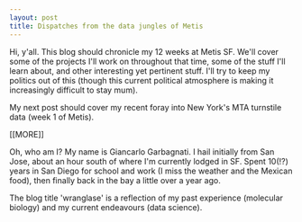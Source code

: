```yaml
---
layout: post
title: Dispatches from the data jungles of Metis
---
```


Hi, y'all. This blog should chronicle my 12 weeks at Metis SF. We'll cover some of the projects I'll work on throughout that time, some of the stuff I'll learn about, and other interesting yet pertinent stuff. I'll try to keep my politics out of this (though this current political atmosphere is making it increasingly difficult to stay mum).  

My next post should cover my recent foray into New York's MTA turnstile data (week 1 of Metis).

[[MORE]]

Oh, who am I? 
My name is Giancarlo Garbagnati. I hail initially from San Jose, about an hour south of where I'm currently lodged in SF. Spent 10(!?) years in San Diego for school and work (I miss the weather and the Mexican food), then finally back in the bay a little over a year ago.

The blog title 'wranglase' is a reflection of my past experience (molecular biology) and my current endeavours (data science).
